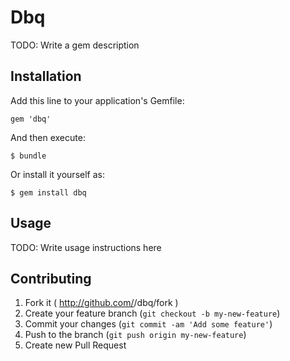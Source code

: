 # Dbq

TODO: Write a gem description

## Installation

Add this line to your application's Gemfile:

    gem 'dbq'

And then execute:

    $ bundle

Or install it yourself as:

    $ gem install dbq

## Usage

TODO: Write usage instructions here

## Contributing

1. Fork it ( http://github.com/<my-github-username>/dbq/fork )
2. Create your feature branch (`git checkout -b my-new-feature`)
3. Commit your changes (`git commit -am 'Add some feature'`)
4. Push to the branch (`git push origin my-new-feature`)
5. Create new Pull Request
